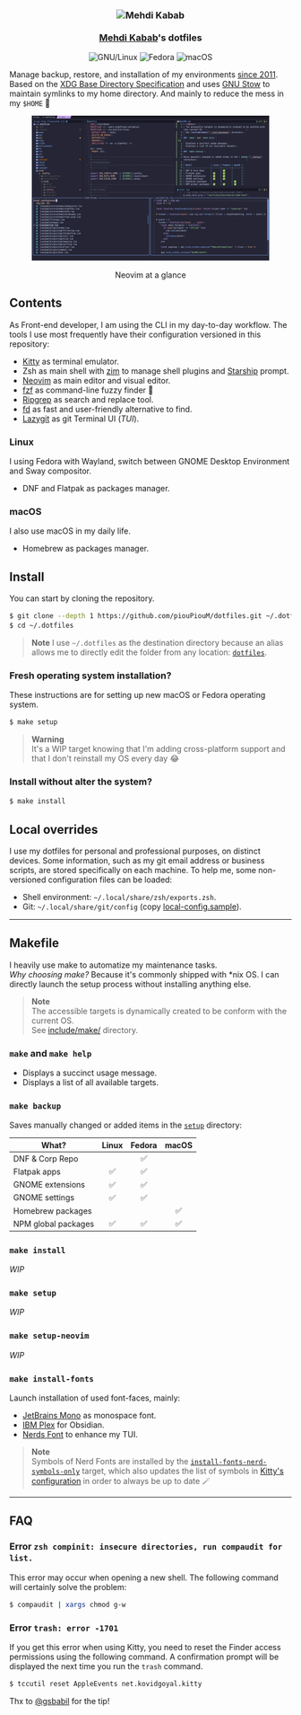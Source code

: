 <h3 align="center">
 <img src="https://avatars.githubusercontent.com/u/22614?v=4" width="100" alt="Mehdi Kabab"/><br/>
<br/> 
<a href="https://github.com/piouPiouM">Mehdi Kabab</a>'s dotfiles
</h3>
<p align="center">
  <img src="https://img.shields.io/badge/Linux-fcc624?style=for-the-badge&logo=linux&logoColor=000" alt="GNU/Linux"/>
  <img src="https://img.shields.io/badge/Fedora-51A2DA?style=for-the-badge&logo=Fedora&logoColor=fff" alt="Fedora"/>
  <img src="https://img.shields.io/badge/macOS-000?style=for-the-badge&logo=Apple&logoColor=fff" alt="macOS"/>
</p>

Manage backup, restore, and installation of my environments [since 2011](https://github.com/piouPiouM/dotfiles/commit/ec918b4). Based on the [XDG Base Directory Specification](https://specifications.freedesktop.org/basedir-spec/basedir-spec-latest.html) and uses [GNU Stow](https://www.gnu.org/software/stow/) to maintain symlinks to my home directory. And mainly to reduce the mess in my `$HOME` 🍺

<figure align="center">

![neovim.png](_assets/neovim.png)
	<figcaption>Neovim at a glance</figcaption>
</figure>

## Contents

As Front-end developer, I am using the CLI in my day-to-day workflow. The tools I use most frequently have their configuration versioned in this repository:

- [Kitty](https://sw.kovidgoyal.net/kitty/) as terminal emulator.
- Zsh as main shell with [zim](https://zimfw.sh/) to manage shell plugins and [Starship](https://starship.rs/) prompt.
- [Neovim](https://neovim.io/) as main editor and visual editor.
- [fzf](https://github.com/junegunn/fzf) as command-line fuzzy finder 🌸
- [Ripgrep](https://github.com/BurntSushi/ripgrep) as search and replace tool.
- [fd](https://github.com/sharkdp/fd) as fast and user-friendly alternative to find.
- [Lazygit](https://github.com/jesseduffield/lazygit) as git Terminal UI (_TUI_).

### Linux

I using Fedora with Wayland, switch between GNOME Desktop Environment and Sway compositor.

- DNF and Flatpak as packages manager.

### macOS

I also use macOS in my daily life.

- Homebrew as packages manager.

## Install

You can start by cloning the repository.

```sh
$ git clone --depth 1 https://github.com/piouPiouM/dotfiles.git ~/.dotfiles
$ cd ~/.dotfiles
```

> **Note**
> I use `~/.dotfiles` as the destination directory because an alias allows me to directly edit the folder from any location: [`dotfiles`](https://github.com/piouPiouM/dotfiles/blob/ddc85554b0d2e5c9e6a386800612130c2d246e4d/zsh/.config/zsh/plugins/aliases/init.zsh#L16).  

### Fresh operating system installation?

These instructions are for setting up new macOS or Fedora operating system.

```sh
$ make setup
```

> **Warning**  
> It's a WIP target knowing that I'm adding cross-platform support and that I don't reinstall my OS every day 😂

### Install without alter the system?

```sh
$ make install
```

## Local overrides

I use my dotfiles for personal and professional purposes, on distinct devices. Some information, such as my git email address or business scripts, are stored specifically on each machine. To help me, some non-versioned configuration files can be loaded:

- Shell environment: `~/.local/share/zsh/exports.zsh`.
- Git: `~/.local/share/git/config` (copy [local-config.sample](https://github.com/piouPiouM/dotfiles/blob/ddc85554b0d2e5c9e6a386800612130c2d246e4d/git/.local/share/git/local-config.sample)).

---

## Makefile

I heavily use make to automatize my maintenance tasks.  
_Why choosing make?_ Because it's commonly shipped with *nix OS. I can directly launch the setup process without installing anything else.

> **Note**  
> The accessible targets is dynamically created to be conform with the current OS.  
> See [include/make/](./include/make/) directory.

### `make` and `make help`

- Displays a succinct usage message.
- Displays a list of all available targets.

### `make backup`

Saves manually changed or added items in the [`setup`](./setup/) directory:

| What?               | Linux | Fedora | macOS |
| ------------------- |:-----:|:------:|:-----:|
| DNF & Corp Repo     |       | ✅     |       |
| Flatpak apps        | ✅    | ✅     |       |
| GNOME extensions    | ✅    | ✅     |       |
| GNOME settings      | ✅    | ✅     |       |
| Homebrew packages   |       |        | ✅    |
| NPM global packages | ✅    | ✅     | ✅    |

### `make install`

_WIP_

### `make setup`

_WIP_

### `make setup-neovim`

_WIP_

### `make install-fonts`

Launch installation of used font-faces, mainly:

- [JetBrains Mono](https://www.jetbrains.com/lp/mono/) as monospace font.
- [IBM Plex](https://www.ibm.com/plex/) for Obsidian.
- [Nerds Font](https://www.nerdfonts.com/) to enhance my TUI.

> **Note**  
> Symbols of Nerd Fonts are installed by the [`install-fonts-nerd-symbols-only`](https://github.com/piouPiouM/dotfiles/blob/ddc85554b0d2e5c9e6a386800612130c2d246e4d/include/make/target-fonts.mk#L43-L54) target, which also updates the list of symbols in [Kitty's configuration](./kitty/.config/kitty/nerd-fonts.conf) in order to always be up to date 🪄

---

## FAQ

### Error `zsh compinit: insecure directories, run compaudit for list.`

This error may occur when opening a new shell. The following command will certainly solve the problem:

```sh
$ compaudit | xargs chmod g-w
```

### Error `trash: error -1701`

If you get this error when using Kitty, you need to reset the Finder access permissions using the following command. A
confirmation prompt will be displayed the next time you run the `trash` command.

```sh
$ tccutil reset AppleEvents net.kovidgoyal.kitty
```

Thx to [@gsbabil](https://github.com/ali-rantakari/trash/issues/37#issuecomment-1104788438) for the tip!